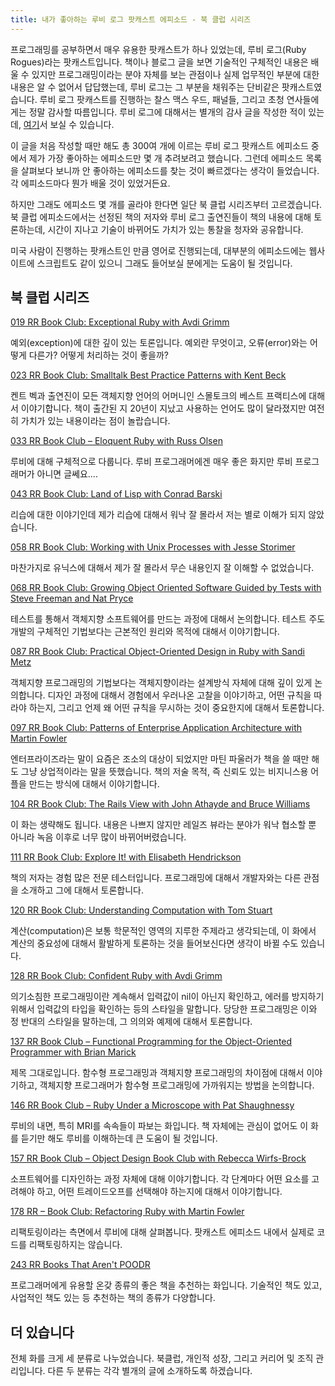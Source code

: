 ```yaml
---
title: 내가 좋아하는 루비 로그 팟캐스트 에피소드 - 북 클럽 시리즈
---
```


프로그래밍를 공부하면서 매우 유용한 팟캐스트가 하나 있었는데, 루비 로그(Ruby Rogues)라는 팟캐스트입니다. 책이나 블로그 글을 보면 기술적인 구체적인 내용은 배울 수 있지만 프로그래밍이라는 분야 자체를 보는 관점이나 실제 업무적인 부분에 대한 내용은 알 수 없어서 답답했는데, 루비 로그는 그 부분을 채워주는 단비같은 팟캐스트였습니다. 루비 로그 팟캐스트를 진행하는 찰스 맥스 우드, 패널들, 그리고 초청 연사들에게는 정말 감사할 따름입니다. 루비 로그에 대해서는 별개의 감사 글을 작성한 적이 있는데, [여기](https://harfangk.github.io/2016/10/30/thank-you-ruby-rogues-ko.html)서 보실 수 있습니다.

이 글을 처음 작성할 때만 해도 총 300여 개에 이르는 루비 로그 팟캐스트 에피소드 중에서 제가 가장 좋아하는 에피소드만 몇 개 추려보려고 했습니다. 그런데 에피소드 목록을 살펴보다 보니까 안 좋아하는 에피소드를 찾는 것이 빠르겠다는 생각이 들었습니다. 각 에피소드마다 뭔가 배울 것이 있었거든요.

<!--more-->

하지만 그래도 에피소드 몇 개를 골라야 한다면 일단 북 클럽 시리즈부터 고르겠습니다. 북 클럽 에피소드에서는 선정된 책의 저자와 루비 로그 출연진들이 책의 내용에 대해 토론하는데, 시간이 지나고 기술이 바뀌어도 가치가 있는 통찰을 청자와 공유합니다. 

미국 사람이 진행하는 팟캐스트인 만큼 영어로 진행되는데, 대부분의 에피소드에는 웹사이트에 스크립트도 같이 있으니 그래도 들어보실 분에게는 도움이 될 것입니다.

## 북 클럽 시리즈

[019 RR Book Club: Exceptional Ruby with Avdi Grimm](https://devchat.tv/ruby-rogues/019-rr-book-club-exceptional-ruby-with-avdi-grimm)

예외(exception)에 대한 깊이 있는 토론입니다. 예외란 무엇이고, 오류(error)와는 어떻게 다른가? 어떻게 처리하는 것이 좋을까?

[023 RR Book Club: Smalltalk Best Practice Patterns with Kent Beck](https://devchat.tv/ruby-rogues/023-rr-book-club-smalltalk-best-practice-patterns-with-kent-beck)

켄트 벡과 출연진이 모든 객체지향 언어의 어머니인 스몰토크의 베스트 프랙티스에 대해서 이야기합니다. 책이 출간된 지 20년이 지났고 사용하는 언어도 많이 달라졌지만 여전히 가치가 있는 내용이라는 점이 놀랍습니다.

[033 RR Book Club – Eloquent Ruby with Russ Olsen](https://devchat.tv/ruby-rogues/033-rr-book-club-eloquent-ruby-with-russ-olsen)

루비에 대해 구체적으로 다룹니다. 루비 프로그래머에겐 매우 좋은 화지만 루비 프로그래머가 아니면 글쎄요....

[043 RR Book Club: Land of Lisp with Conrad Barski](https://devchat.tv/ruby-rogues/043-rr-book-club-land-of-lisp-with-conrad-barski)

리습에 대한 이야기인데 제가 리습에 대해서 워낙 잘 몰라서 저는 별로 이해가 되지 않았습니다. 

[058 RR Book Club: Working with Unix Processes with Jesse Storimer](https://devchat.tv/ruby-rogues/058-rr-book-club-working-with-unix-processes-with-jesse-storimer)

마찬가지로 유닉스에 대해서 제가 잘 몰라서 무슨 내용인지 잘 이해할 수 없었습니다. 

[068 RR Book Club: Growing Object Oriented Software Guided by Tests with Steve
Freeman and Nat Pryce](https://devchat.tv/ruby-rogues/068-rr-book-club-growing-object-oriented-software-guided-by-tests-with-steve-freeman-and-nat-pryce)

테스트를 통해서 객체지향 소프트웨어를 만드는 과정에 대해서 논의합니다. 테스트 주도 개발의 구체적인 기법보다는 근본적인 원리와 목적에 대해서 이야기합니다.

[087 RR Book Club: Practical Object-Oriented Design in Ruby with Sandi Metz](https://devchat.tv/ruby-rogues/087-rr-book-club-practical-object-oriented-design-in-ruby-with-sandi-metz)

객체지향 프로그래밍의 기법보다는 객체지향이라는 설계방식 자체에 대해 깊이 있게 논의합니다. 디자인 과정에 대해서 경험에서 우러나온 고찰을 이야기하고, 어떤 규칙을 따라야 하는지, 그리고 언제 왜 어떤 규칙을 무시하는 것이 중요한지에 대해서 토론합니다.

[097 RR Book Club: Patterns of Enterprise Application Architecture with Martin
Fowler](https://devchat.tv/ruby-rogues/097-rr-book-club-patterns-of-enterprise-application-architecture-with-martin-fowler)

엔터프라이즈라는 말이 요즘은 조소의 대상이 되었지만 마틴 파울러가 책을 쓸 때만 해도 그냥 상업적이라는 말을 뜻했습니다. 책의 저술 목적, 즉 신뢰도 있는 비지니스용 어플을 만드는 방식에 대해서 이야기합니다.

[104 RR Book Club: The Rails View with John Athayde and Bruce Williams](https://devchat.tv/ruby-rogues/104-rr-book-club-the-rails-view-with-john-athayde-and-bruce-williams)

이 화는 생략해도 됩니다. 내용은 나쁘지 않지만 레일즈 뷰라는 분야가 워낙 협소할 뿐 아니라 녹음 이후로 너무 많이 바뀌어버렸습니다.

[111 RR Book Club: Explore It! with Elisabeth Hendrickson](https://devchat.tv/ruby-rogues/111-rr-book-club-explore-it-with-elisabeth-hendrickson)

책의 저자는 경험 많은 전문 테스터입니다. 프로그래밍에 대해서 개발자와는 다른 관점을 소개하고 그에 대해서 토론합니다.

[120 RR Book Club: Understanding Computation with Tom Stuart](https://devchat.tv/ruby-rogues/120-rr-book-club-understanding-computation-with-tom-stuart)

계산(computation)은 보통 학문적인 영역의 지루한 주제라고 생각되는데, 이 화에서 계산의 중요성에 대해서 활발하게 토론하는 것을 들어보신다면 생각이 바뀔 수도 있습니다.

[128 RR Book Club: Confident Ruby with Avdi Grimm](https://devchat.tv/ruby-rogues/128-rr-book-club-confident-ruby-with-avdi-grimm)

의기소침한 프로그래밍이란 계속해서 입력값이 nil이 아닌지 확인하고, 에러를 방지하기 위해서 입력값의 타입을 확인하는 등의 스타일을 말합니다. 당당한 프로그래밍은 이와 정 반대의 스타일을 말하는데, 그 의의와 예제에 대해서 토론합니다.

[137 RR Book Club – Functional Programming for the Object-Oriented Programmer with Brian Marick](https://devchat.tv/ruby-rogues/137-rr-book-club-functional-programming-for-the-object-oriented-programmer-with-brian-marick)

제목 그대로입니다. 함수형 프로그래밍과 객체지향 프로그래밍의 차이점에 대해서 이야기하고, 객체지향 프로그래머가 함수형 프로그래밍에 가까워지는 방법을 논의합니다.

[146 RR Book Club – Ruby Under a Microscope with Pat Shaughnessy](https://devchat.tv/ruby-rogues/146-rr-book-club-ruby-under-a-microscope-with-pat-shaughnessy)

루비의 내면, 특히 MRI를 속속들이 파보는 화입니다. 책 자체에는 관심이 없어도 이 화를 듣기만 해도 루비를 이해하는데 큰 도움이 될 것입니다.

[157 RR Book Club – Object Design Book Club with Rebecca Wirfs-Brock](https://devchat.tv/ruby-rogues/157-rr-book-club-object-design-book-club-with-rebecca-wirfs-brock)

소프트웨어를 디자인하는 과정 자체에 대해 이야기합니다. 각 단계마다 어떤 요소를 고려해야 하고, 어떤 트레이드오프를 선택해야 하는지에 대해서 이야기합니다.

[178 RR – Book Club: Refactoring Ruby with Martin Fowler](https://devchat.tv/ruby-rogues/178-rr-book-club-refactoring-ruby-with-martin-fowler)

리팩토링이라는 측면에서 루비에 대해 살펴봅니다. 팟캐스트 에피소드 내에서 실제로 코드를 리팩토링하지는 않습니다. 

[243 RR Books That Aren't POODR](https://devchat.tv/ruby-rogues/243-rr-books-that-arent-poodr)

프로그래머에게 유용할 온갖 종류의 좋은 책을 추천하는 화입니다. 기술적인 책도 있고, 사업적인 책도 있는 등 추천하는 책의 종류가 다양합니다.

## 더 있습니다

전체 화를 크게 세 분류로 나누었습니다. 북클럽, 개인적 성장, 그리고 커리어 및 조직 관리입니다. 다른 두 분류는 각각 별개의 글에 소개하도록 하겠습니다.
